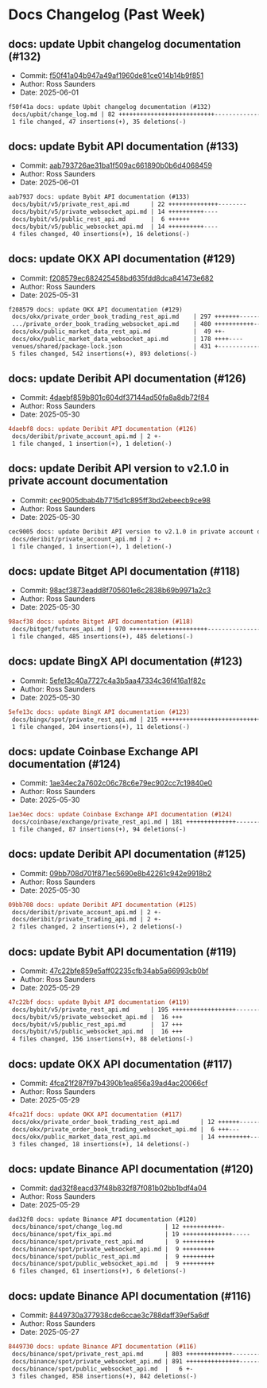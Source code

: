 # Docs Changelog (Past Week)

## docs: update Upbit changelog documentation (#132)
- Commit: [f50f41a04b947a49af1960de81ce014b14b9f851](https://github.com/rosssaunders/coincise/commit/f50f41a04b947a49af1960de81ce014b14b9f851)
- Author: Ross Saunders
- Date: 2025-06-01

```diff
f50f41a docs: update Upbit changelog documentation (#132)
 docs/upbit/change_log.md | 82 +++++++++++++++++++++++++++---------------------
 1 file changed, 47 insertions(+), 35 deletions(-)
```

## docs: update Bybit API documentation (#133)
- Commit: [aab793726ae31ba1f509ac661890b0b6d4068459](https://github.com/rosssaunders/coincise/commit/aab793726ae31ba1f509ac661890b0b6d4068459)
- Author: Ross Saunders
- Date: 2025-06-01

```diff
aab7937 docs: update Bybit API documentation (#133)
 docs/bybit/v5/private_rest_api.md      | 22 ++++++++++++++--------
 docs/bybit/v5/private_websocket_api.md | 14 ++++++++++----
 docs/bybit/v5/public_rest_api.md       |  6 ++++++
 docs/bybit/v5/public_websocket_api.md  | 14 ++++++++++----
 4 files changed, 40 insertions(+), 16 deletions(-)
```

## docs: update OKX API documentation (#129)
- Commit: [f208579ec682425458bd635fdd8dca841473e682](https://github.com/rosssaunders/coincise/commit/f208579ec682425458bd635fdd8dca841473e682)
- Author: Ross Saunders
- Date: 2025-05-31

```diff
f208579 docs: update OKX API documentation (#129)
 docs/okx/private_order_book_trading_rest_api.md    | 297 +++++++------
 .../private_order_book_trading_websocket_api.md    | 480 +++++++++++----------
 docs/okx/public_market_data_rest_api.md            |  49 ++-
 docs/okx/public_market_data_websocket_api.md       | 178 ++++----
 venues/shared/package-lock.json                    | 431 +-----------------
 5 files changed, 542 insertions(+), 893 deletions(-)
```

## docs: update Deribit API documentation (#126)
- Commit: [4daebf859b801c604df37144ad50fa8a8db72f84](https://github.com/rosssaunders/coincise/commit/4daebf859b801c604df37144ad50fa8a8db72f84)
- Author: Ross Saunders
- Date: 2025-05-30

```diff
4daebf8 docs: update Deribit API documentation (#126)
 docs/deribit/private_account_api.md | 2 +-
 1 file changed, 1 insertion(+), 1 deletion(-)
```

## docs: update Deribit API version to v2.1.0 in private account documentation
- Commit: [cec9005dbab4b7715d1c895ff3bd2ebeecb9ce98](https://github.com/rosssaunders/coincise/commit/cec9005dbab4b7715d1c895ff3bd2ebeecb9ce98)
- Author: Ross Saunders
- Date: 2025-05-30

```diff
cec9005 docs: update Deribit API version to v2.1.0 in private account documentation
 docs/deribit/private_account_api.md | 2 +-
 1 file changed, 1 insertion(+), 1 deletion(-)
```

## docs: update Bitget API documentation (#118)
- Commit: [98acf3873eadd8f705601e6c2838b69b9971a2c3](https://github.com/rosssaunders/coincise/commit/98acf3873eadd8f705601e6c2838b69b9971a2c3)
- Author: Ross Saunders
- Date: 2025-05-30

```diff
98acf38 docs: update Bitget API documentation (#118)
 docs/bitget/futures_api.md | 970 ++++++++++++++++++++++-----------------------
 1 file changed, 485 insertions(+), 485 deletions(-)
```

## docs: update BingX API documentation (#123)
- Commit: [5efe13c40a7727c4a3b5aa47334c36f416a1f82c](https://github.com/rosssaunders/coincise/commit/5efe13c40a7727c4a3b5aa47334c36f416a1f82c)
- Author: Ross Saunders
- Date: 2025-05-30

```diff
5efe13c docs: update BingX API documentation (#123)
 docs/bingx/spot/private_rest_api.md | 215 ++++++++++++++++++++++++++++++++++--
 1 file changed, 204 insertions(+), 11 deletions(-)
```

## docs: update Coinbase Exchange API documentation (#124)
- Commit: [1ae34ec2a7602c06c78c6e79ec902cc7c19840e0](https://github.com/rosssaunders/coincise/commit/1ae34ec2a7602c06c78c6e79ec902cc7c19840e0)
- Author: Ross Saunders
- Date: 2025-05-30

```diff
1ae34ec docs: update Coinbase Exchange API documentation (#124)
 docs/coinbase/exchange/private_rest_api.md | 181 ++++++++++++++---------------
 1 file changed, 87 insertions(+), 94 deletions(-)
```

## docs: update Deribit API documentation (#125)
- Commit: [09bb708d701f871ec5690e8b42261c942e9918b2](https://github.com/rosssaunders/coincise/commit/09bb708d701f871ec5690e8b42261c942e9918b2)
- Author: Ross Saunders
- Date: 2025-05-30

```diff
09bb708 docs: update Deribit API documentation (#125)
 docs/deribit/private_account_api.md | 2 +-
 docs/deribit/private_trading_api.md | 2 +-
 2 files changed, 2 insertions(+), 2 deletions(-)
```

## docs: update Bybit API documentation (#119)
- Commit: [47c22bfe859e5aff02235cfb34ab5a66993cb0bf](https://github.com/rosssaunders/coincise/commit/47c22bfe859e5aff02235cfb34ab5a66993cb0bf)
- Author: Ross Saunders
- Date: 2025-05-29

```diff
47c22bf docs: update Bybit API documentation (#119)
 docs/bybit/v5/private_rest_api.md      | 195 ++++++++++++++++++---------------
 docs/bybit/v5/private_websocket_api.md |  16 +++
 docs/bybit/v5/public_rest_api.md       |  17 +++
 docs/bybit/v5/public_websocket_api.md  |  16 +++
 4 files changed, 156 insertions(+), 88 deletions(-)
```

## docs: update OKX API documentation (#117)
- Commit: [4fca21f287f97b4390b1ea856a39ad4ac20066cf](https://github.com/rosssaunders/coincise/commit/4fca21f287f97b4390b1ea856a39ad4ac20066cf)
- Author: Ross Saunders
- Date: 2025-05-29

```diff
4fca21f docs: update OKX API documentation (#117)
 docs/okx/private_order_book_trading_rest_api.md      | 12 ++++++------
 docs/okx/private_order_book_trading_websocket_api.md |  6 +++---
 docs/okx/public_market_data_rest_api.md              | 14 +++++++++-----
 3 files changed, 18 insertions(+), 14 deletions(-)
```

## docs: update Binance API documentation (#120)
- Commit: [dad32f8eacd37f48b832f87f081b02bb1bdf4a04](https://github.com/rosssaunders/coincise/commit/dad32f8eacd37f48b832f87f081b02bb1bdf4a04)
- Author: Ross Saunders
- Date: 2025-05-29

```diff
dad32f8 docs: update Binance API documentation (#120)
 docs/binance/spot/change_log.md            | 12 +++++++++++-
 docs/binance/spot/fix_api.md               | 19 ++++++++++++++-----
 docs/binance/spot/private_rest_api.md      |  9 +++++++++
 docs/binance/spot/private_websocket_api.md |  9 +++++++++
 docs/binance/spot/public_rest_api.md       |  9 +++++++++
 docs/binance/spot/public_websocket_api.md  |  9 +++++++++
 6 files changed, 61 insertions(+), 6 deletions(-)
```

## docs: update Binance API documentation (#116)
- Commit: [8449730a377938cde6ccae3c788daff39ef5a6df](https://github.com/rosssaunders/coincise/commit/8449730a377938cde6ccae3c788daff39ef5a6df)
- Author: Ross Saunders
- Date: 2025-05-27

```diff
8449730 docs: update Binance API documentation (#116)
 docs/binance/spot/private_rest_api.md      | 803 +++++++++++++-------------
 docs/binance/spot/private_websocket_api.md | 891 +++++++++++++++--------------
 docs/binance/spot/public_websocket_api.md  |   6 +-
 3 files changed, 858 insertions(+), 842 deletions(-)
```

